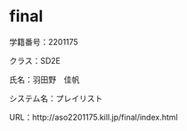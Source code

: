 # final

<p>学籍番号：2201175</p>
<p>クラス：SD2E</p>
<p>氏名：羽田野　佳帆</p>
<p>システム名：プレイリスト</p>
<p>URL：http://aso2201175.kill.jp/final/index.html</p>
